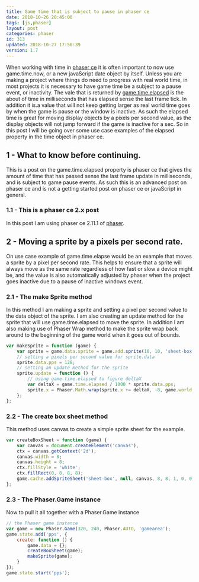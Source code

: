 ```yaml
---
title: Game time that is subject to pause in phaser ce
date: 2018-10-26 20:45:00
tags: [js,phaser]
layout: post
categories: phaser
id: 313
updated: 2018-10-27 17:50:39
version: 1.7
---
```


When working with time in [phaser ce](https://photonstorm.github.io/phaser-ce/index.html) it is often important to now use game.time.now, or a new javaScript date object by itself. Unless you are making a project where things do need to progress with real world time, in most projects it is necessary to have game time be a subject to a pause event, or inactivity. The vale that is returned by [game.time.elapsed](https://photonstorm.github.io/phaser-ce/Phaser.Time.html#elapsed) is the about of time in milliseconds that has elapsed sense the last frame tick. In addition it is.a value that will not keep getting larger as real world time goes by when the game is pause or the window is inactive. As such the elapsed time is great for moving display objects by a pixels per second value, as the display objects will not jump forward if the game is inactive for a sec. So in this post I will be going over some use case examples of the elapsed property in the time object in phaser ce.

<!-- more -->

## 1 - What to know before continuing.

This is a post on the game.time.elapsed property is phaser ce that gives the amount of time that has passed sense the last frame update in milliseconds, and is subject to game pause events. As such this is an advanced post on phaser ce and is not a getting started post on phaser ce or javaScript in general.

### 1.1 - This is a phaser ce 2.x post

In this post I am using phaser ce 2.11.1 of [phaser](https://phaser.io/).

## 2 - Moving a sprite by a pixels per second rate.

On use case example of game.time.elapse would be an example that moves a sprite by a pixel per second rate. This helps to ensure that a sprite will always move as the same rate regardless of how fast or slow a device might be, and the value is also automatically adjusted by phaser when the project goes inactive due to a pause of inactive windows event.

### 2.1 - The make Sprite method

In this method I am making a sprite and setting a pixel per second value to the data object of the sprite. I am also creating an update method for the sprite that will use game.time.elapsed to move the sprite. In addition I am also making use of Phaser Wrap method to make the sprite wrap back around to the beginning of the game world when it goes out of bounds.

```js
var makeSprite = function (game) {
    var sprite = game.data.sprite = game.add.sprite(10, 10, 'sheet-box');
    // setting a pixels per second value for sprite.data
    sprite.data.pps = 128;
    // setting an update method for the sprite
    sprite.update = function () {
        // using game.time.elapsed to figure deltaX
        var deltaX = game.time.elapsed / 1000 * sprite.data.pps;
        sprite.x = Phaser.Math.wrap(sprite.x += deltaX, -8, game.world.width + 8);
    };
};
```

### 2.2 - The create box sheet method

This method uses canvas to create a simple sprite sheet for the example.

```js
var createBoxSheet = function (game) {
    var canvas = document.createElement('canvas'),
    ctx = canvas.getContext('2d');
    canvas.width = 8;
    canvas.height = 8;
    ctx.fillStyle = 'white';
    ctx.fillRect(0, 0, 8, 8);
    game.cache.addSpriteSheet('sheet-box', null, canvas, 8, 8, 1, 0, 0);
};
```

### 2.3 - The Phaser.Game instance

Now to pull it all together with a Phaser.Game instance

```js
// the Phaser game instance
var game = new Phaser.Game(320, 240, Phaser.AUTO, 'gamearea');
game.state.add('pps', {
    create: function () {
        game.data = {};
        createBoxSheet(game);
        makeSprite(game);
    }
});
game.state.start('pps');
```